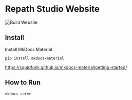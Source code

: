 # Repath Studio Website

![Build Website](https://github.com/re-path/website/actions/workflows/website.yml/badge.svg)

## Install

Install MkDocs Material
```
pip install mkdocs-material
```
https://squidfunk.github.io/mkdocs-material/getting-started/

## How to Run
```
mkdocs serve
```
